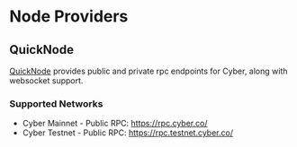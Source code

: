 # Node Providers

## QuickNode
[QuickNode](https://www.quicknode.com/) provides public and private rpc endpoints for Cyber, along with websocket support.

### Supported Networks
- Cyber Mainnet - Public RPC: https://rpc.cyber.co/
- Cyber Testnet - Public RPC: https://rpc.testnet.cyber.co/
